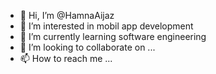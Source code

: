 - 👋 Hi, I’m @HamnaAijaz
- 👀 I’m interested in mobil app development
- 🌱 I’m currently learning software engineering
- 💞️ I’m looking to collaborate on ...
- 📫 How to reach me ...

<!---
HamnaAijaz/HamnaAijaz is a ✨ special ✨ repository because its `README.md` (this file) appears on your GitHub profile.
You can click the Preview link to take a look at your changes.
--->
